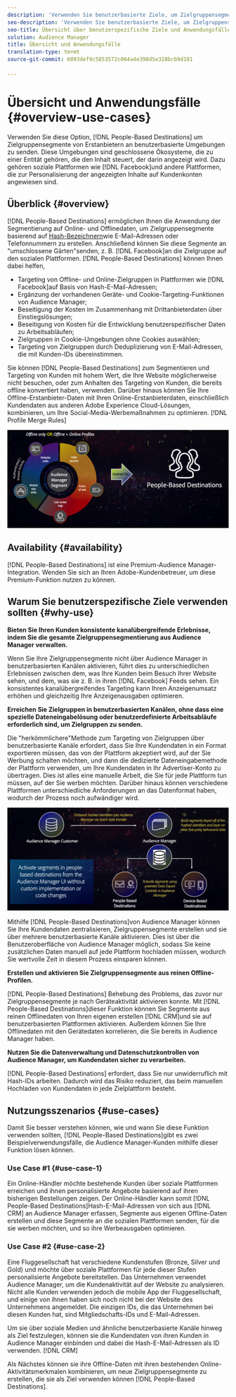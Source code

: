 ```yaml
---
description: 'Verwenden Sie benutzerbasierte Ziele, um Zielgruppensegmente von Erstanbietern an benutzerbasierte Umgebungen zu senden. Diese Umgebungen sind geschlossene Ökosysteme, die zu einer Entität gehören, die den Inhalt steuert, der darin angezeigt wird. Dazu gehören soziale Plattformen wie Facebook und andere Plattformen, die zur Personalisierung der angezeigten Inhalte auf Kundenkonten angewiesen sind. '
seo-description: 'Verwenden Sie benutzerbasierte Ziele, um Zielgruppensegmente von Erstanbietern an benutzerbasierte Umgebungen zu senden. Diese Umgebungen sind geschlossene Ökosysteme, die zu einer Entität gehören, die den Inhalt steuert, der darin angezeigt wird. Dazu gehören soziale Plattformen wie Facebook und andere Plattformen, die zur Personalisierung der angezeigten Inhalte auf Kundenkonten angewiesen sind.  '
seo-title: Übersicht über benutzerspezifische Ziele und Anwendungsfälle
solution: Audience Manager
title: Übersicht und Anwendungsfälle
translation-type: tm+mt
source-git-commit: 6093def9c5853572c064a4e398d5e328bcb9d181

---
```



# Übersicht und Anwendungsfälle {#overview-use-cases}

Verwenden Sie diese Option, [!DNL People-Based Destinations] um Zielgruppensegmente von Erstanbietern an benutzerbasierte Umgebungen zu senden. Diese Umgebungen sind geschlossene Ökosysteme, die zu einer Entität gehören, die den Inhalt steuert, der darin angezeigt wird. Dazu gehören soziale Plattformen wie [!DNL Facebook]und andere Plattformen, die zur Personalisierung der angezeigten Inhalte auf Kundenkonten angewiesen sind.

## Überblick {#overview}

[!DNL People-Based Destinations] ermöglichen Ihnen die Anwendung der Segmentierung auf Online- und Offlinedaten, um Zielgruppensegmente basierend auf [Hash-Bezeichnern](people-based-destinations-prerequisites.md#hashing-requirements)wie E-Mail-Adressen oder Telefonnummern zu erstellen. Anschließend können Sie diese Segmente an "umschlossene Gärten"senden, z. B. [!DNL Facebook]an die Zielgruppe auf den sozialen Plattformen. [!DNL People-Based Destinations] können Ihnen dabei helfen,

* Targeting von Offline- und Online-Zielgruppen in Plattformen wie [!DNL Facebook]auf Basis von Hash-E-Mail-Adressen;
* Ergänzung der vorhandenen Geräte- und Cookie-Targeting-Funktionen von Audience Manager;
* Beseitigung der Kosten im Zusammenhang mit Drittanbieterdaten über Einstiegslösungen;
* Beseitigung von Kosten für die Entwicklung benutzerspezifischer Daten zu Arbeitsabläufen;
* Zielgruppen in Cookie-Umgebungen ohne Cookies auswählen;
* Targeting von Zielgruppen durch Deduplizierung von E-Mail-Adressen, die mit Kunden-IDs übereinstimmen.

Sie können [!DNL People-Based Destinations] zum Segmentieren und Targeting von Kunden mit hohem Wert, die Ihre Website möglicherweise nicht besuchen, oder zum Anhalten des Targeting von Kunden, die bereits offline konvertiert haben, verwenden. Darüber hinaus können Sie Ihre Offline-Erstanbieter-Daten mit Ihren Online-Erstanbieterdaten, einschließlich Kundendaten aus anderen Adobe Experience Cloud-Lösungen, kombinieren, um Ihre Social-Media-Werbemaßnahmen zu optimieren. [!DNL Profile Merge Rules]

![pbd-overview](assets/pbd-overview.png)

## Availability {#availability}

[!DNL People-Based Destinations] ist eine Premium-Audience Manager-Integration. Wenden Sie sich an Ihren Adobe-Kundenbetreuer, um diese Premium-Funktion nutzen zu können.

## Warum Sie benutzerspezifische Ziele verwenden sollten {#why-use}

**Bieten Sie Ihren Kunden konsistente kanalübergreifende Erlebnisse, indem Sie die gesamte Zielgruppensegmentierung aus Audience Manager verwalten.**

Wenn Sie Ihre Zielgruppensegmente nicht über Audience Manager in benutzerbasierten Kanälen aktivieren, führt dies zu unterschiedlichen Erlebnissen zwischen dem, was Ihre Kunden beim Besuch Ihrer Website sehen, und dem, was sie z. B. in ihren [!DNL Facebook] Feeds sehen. Ein konsistentes kanalübergreifendes Targeting kann Ihren Anzeigenumsatz erhöhen und gleichzeitig Ihre Anzeigenausgaben optimieren.

**Erreichen Sie Zielgruppen in benutzerbasierten Kanälen, ohne dass eine spezielle Dateneingabelösung oder benutzerdefinierte Arbeitsabläufe erforderlich sind, um Zielgruppen zu senden.**

Die "herkömmlichere"Methode zum Targeting von Zielgruppen über benutzerbasierte Kanäle erfordert, dass Sie Ihre Kundendaten in ein Format exportieren müssen, das von der Plattform akzeptiert wird, auf der Sie Werbung schalten möchten, und dann die dedizierte Dateneingabemethode der Plattform verwenden, um Ihre Kundendaten in Ihr Advertiser-Konto zu übertragen. Dies ist alles eine manuelle Arbeit, die Sie für jede Plattform tun müssen, auf der Sie werben möchten. Darüber hinaus können verschiedene Plattformen unterschiedliche Anforderungen an das Datenformat haben, wodurch der Prozess noch aufwändiger wird.

![pbd-overview](assets/pbd-diagram.png)

Mithilfe [!DNL People-Based Destinations]von Audience Manager können Sie Ihre Kundendaten zentralisieren, Zielgruppensegmente erstellen und sie über mehrere benutzerbasierte Kanäle aktivieren. Dies ist über die Benutzeroberfläche von Audience Manager möglich, sodass Sie keine zusätzlichen Daten manuell auf jede Plattform hochladen müssen, wodurch Sie wertvolle Zeit in diesem Prozess einsparen können.

**Erstellen und aktivieren Sie Zielgruppensegmente aus reinen Offline-Profilen.**

[!DNL People-Based Destinations] Behebung des Problems, das zuvor nur Zielgruppensegmente je nach Geräteaktivität aktivieren konnte. Mit [!DNL People-Based Destinations]dieser Funktion können Sie Segmente aus reinen Offlinedaten von Ihren eigenen erstellen [!DNL CRM]und sie auf benutzerbasierten Plattformen aktivieren. Außerdem können Sie Ihre Offlinedaten mit den Gerätedaten korrelieren, die Sie bereits in Audience Manager haben.

**Nutzen Sie die Datenverwaltung und Datenschutzkontrollen von Audience Manager, um Kundendaten sicher zu verarbeiten.**

[!DNL People-Based Destinations] erfordert, dass Sie nur unwiderruflich mit Hash-IDs arbeiten. Dadurch wird das Risiko reduziert, das beim manuellen Hochladen von Kundendaten in jede Zielplattform besteht.

## Nutzungsszenarios {#use-cases}

Damit Sie besser verstehen können, wie und wann Sie diese Funktion verwenden sollten, [!DNL People-Based Destinations]gibt es zwei Beispielverwendungsfälle, die Audience Manager-Kunden mithilfe dieser Funktion lösen können.

### Use Case #1 {#use-case-1}

Ein Online-Händler möchte bestehende Kunden über soziale Plattformen erreichen und ihnen personalisierte Angebote basierend auf ihren bisherigen Bestellungen zeigen. Der Online-Händler kann somit [!DNL People-Based Destinations]Hash-E-Mail-Adressen von sich aus [!DNL CRM] an Audience Manager erfassen, Segmente aus eigenen Offline-Daten erstellen und diese Segmente an die sozialen Plattformen senden, für die sie werben möchten, und so ihre Werbeausgaben optimieren.

### Use Case #2 {#use-case-2}

Eine Fluggesellschaft hat verschiedene Kundenstufen (Bronze, Silver und Gold) und möchte über soziale Plattformen für jede dieser Stufen personalisierte Angebote bereitstellen. Das Unternehmen verwendet Audience Manager, um die Kundenaktivität auf der Website zu analysieren. Nicht alle Kunden verwenden jedoch die mobile App der Fluggesellschaft, und einige von ihnen haben sich noch nicht bei der Website des Unternehmens angemeldet. Die einzigen IDs, die das Unternehmen bei diesen Kunden hat, sind Mitgliedschafts-IDs und E-Mail-Adressen.

Um sie über soziale Medien und ähnliche benutzerbasierte Kanäle hinweg als Ziel festzulegen, können sie die Kundendaten von ihren Kunden in Audience Manager einbinden und dabei die Hash-E-Mail-Adressen als ID verwenden. [!DNL CRM]

Als Nächstes können sie ihre Offline-Daten mit ihren bestehenden Online-Aktivitätsmerkmalen kombinieren, um neue Zielgruppensegmente zu erstellen, die sie als Ziel verwenden können [!DNL People-Based Destinations].
